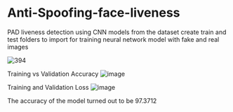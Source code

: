 # Anti-Spoofing-face-liveness
PAD liveness detection using CNN models from the dataset
create train and test folders to import for training neural network model with fake and real images

![394](https://user-images.githubusercontent.com/48886457/221046324-c3ce7b18-d446-4fe8-88db-390e1114ba36.jpg)

Training vs Validation Accuracy ![image](https://user-images.githubusercontent.com/48886457/221046429-e1ad9787-03d7-4a56-9c13-c9f67d4f44e3.png)

Training and Validation Loss ![image](https://user-images.githubusercontent.com/48886457/221046530-dbd5fbb5-01b1-46cb-acae-b52fcacca8f1.png)

The accuracy of the model turned out to be 97.3712
